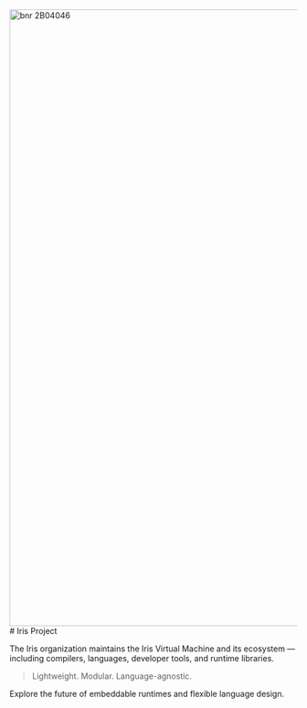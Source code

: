 <img width="1440" height="1080" alt="bnr  2B04046" src="https://github.com/user-attachments/assets/d36dbb86-f823-4ad3-9020-0cb3ff555a3c" />
# Iris Project

The Iris organization maintains the Iris Virtual Machine and its ecosystem — including compilers, languages, developer tools, and runtime libraries.

> Lightweight. Modular. Language-agnostic.

Explore the future of embeddable runtimes and flexible language design.
